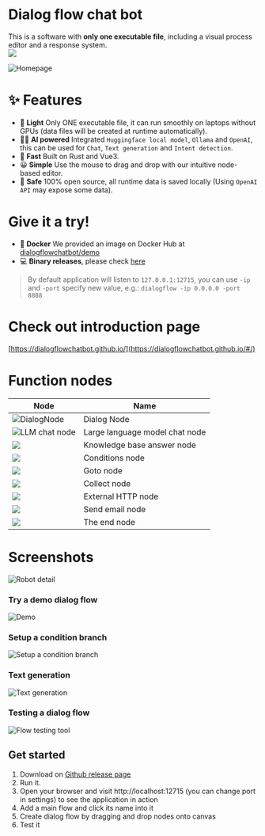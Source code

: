 # Dialog flow chat bot
This is a software with **only one executable file**, including a visual process editor and a response system.  
<img src="https://img.shields.io/badge/Latest_version-v1.17.5-blue" />

![Homepage](https://github.com/dialogflowchatbot/dialogflow-showcase/blob/c30533aead90dfe563f1dbe89e4623c215bd0f2d/src/assets/screenshots/screenshot1.png)

# ✨ Features
* 🛒 **Light** Only ONE executable file, it can run smoothly on laptops without GPUs (data files will be created at runtime automatically).
* 🐱‍🏍 **AI powered** Integrated `Huggingface local model`, `Ollama` and `OpenAI`, this can be used for `Chat`, `Text generation` and `Intent detection`.
* 🚀 **Fast** Built on Rust and Vue3.
* 😀 **Simple** Use the mouse to drag and drop with our intuitive node-based editor.
* 🔐 **Safe** 100% open source, all runtime data is saved locally (Using `OpenAI API` may expose some data).

# Give it a try!
* 🐋 **Docker** We provided an image on Docker Hub at [dialogflowchatbot/demo](https://hub.docker.com/repository/docker/dialogflowchatbot/demo)
* 💻 **Binary releases**, please check [here](https://github.com/dialogflowchatbot/dialogflow/releases)

> By default application will listen to `127.0.0.1:12715`, you can use `-ip` and `-port` specify new value, e.g.: `dialogflow -ip 0.0.0.0 -port 8888`

<!-- # Releases and source code
* 💾 If you're looking for **binary releases**, please check [here](https://github.com/dialogflowchatbot/dialogflow/releases)
* 🎈 The **back end** of this application is [here](https://github.com/dialogflowchatbot/dialogflow-backend)
* 🎨 The **front end** of this application is [here](https://github.com/dialogflowchatbot/dialogflow-frontend) -->

# Check out introduction page
[https://dialogflowchatbot.github.io/](https://dialogflowchatbot.github.io/#/)

# Function nodes
|Node|Name|
|----|----|
|![DialogNode](https://github.com/dialogflowchatbot/dialogflow-showcase/blob/c30533aead90dfe563f1dbe89e4623c215bd0f2d/src/assets/dialogNode.png)|Dialog Node|
|![LLM chat node](https://dialogflowchatbot.github.io/assets/llmChatNode-IFUpFC-1.png)|Large language model chat node|
|![](https://dialogflowchatbot.github.io/assets/knowledgeBaseAnswerNode-nPaXLuCc.png)|Knowledge base answer node|
|![](https://dialogflowchatbot.github.io/assets/conditionNode-DyKXzgYH.png)|Conditions node|
|![](https://github.com/dialogflowchatbot/dialogflow-showcase/blob/c30533aead90dfe563f1dbe89e4623c215bd0f2d/src/assets/gotoNode.png)|Goto node|
|![](https://dialogflowchatbot.github.io/assets/collectNode-8FKuiM1E.png)|Collect node|
|![](https://dialogflowchatbot.github.io/assets/externalApiNode-Cq5407hi.png)|External HTTP node|
|![](https://dialogflowchatbot.github.io/assets/sendEmailNode-CSpJZw-P.png)|Send email node|
|![](https://github.com/dialogflowchatbot/dialogflow-showcase/blob/c30533aead90dfe563f1dbe89e4623c215bd0f2d/src/assets/endNode.png)|The end node|

# Screenshots
![Robot detail](https://github.com/dialogflowchatbot/dialogflow-showcase/blob/c30533aead90dfe563f1dbe89e4623c215bd0f2d/src/assets/screenshots/screenshot2.png)

### Try a demo dialog flow
![Demo](https://github.com/dialogflowchatbot/dialogflow-showcase/blob/ae15f7fabebe154ebc8dec8511cb1ec063163358/src/assets/demo1.gif)

### Setup a condition branch
![Setup a condition branch](https://github.com/dialogflowchatbot/dialogflow-showcase/blob/18f8b2821921f1732e7699f515615a3d7838f16a/screenshots/condition1.gif)

### Text generation

![Text generation](https://github.com/dialogflowchatbot/dialogflow-showcase/blob/main/src/assets/screenshots/textGeneration.gif?raw=true "Text generation")

### Testing a dialog flow
![Flow testing tool](https://github.com/dialogflowchatbot/dialogflow-showcase/blob/main/src/assets/screenshots/testing.png?raw=true "Flow testing tool")


## Get started
1. Download on [Github release page](https://github.com/dialogflowchatbot/dialogflow/releases)
1. Run it.
1. Open your browser and visit http://localhost:12715 (you can change port in settings) to see the application in action
1. Add a main flow and click its name into it
1. Create dialog flow by dragging and drop nodes onto canvas
1. Test it
